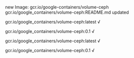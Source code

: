 new Image: gcr.io/google-containers/volume-ceph
gcr.io/google_containers/volume-ceph:README.md updated 

gcr.io/google_containers/volume-ceph:latest √

gcr.io/google_containers/volume-ceph:0.1 √

gcr.io/google_containers/volume-ceph:latest √

gcr.io/google_containers/volume-ceph:0.1 √

